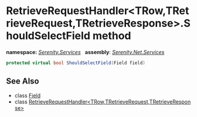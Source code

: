 # RetrieveRequestHandler&lt;TRow,TRetrieveRequest,TRetrieveResponse&gt;.ShouldSelectField method
**namespace:** *[Serenity.Services](../../README.md#serenity.services-namespace)*   **assembly**: *[Serenity.Net.Services](../../README.md)*

```csharp
protected virtual bool ShouldSelectField(Field field)
```

## See Also

* class [Field](../Serenity.Net.Entity/../../Serenity.Data/Field.md)
* class [RetrieveRequestHandler&lt;TRow,TRetrieveRequest,TRetrieveResponse&gt;](../RetrieveRequestHandler-3.md)